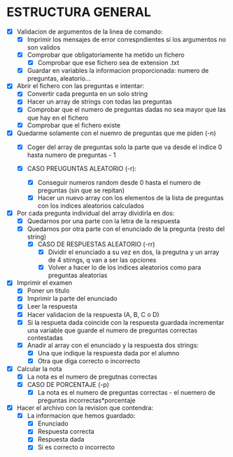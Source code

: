# ESTRUCTURA GENERAL

- [x] Validacion de argumentos de la linea de comando:
    - [x] Imprimir los mensajes de error correspndientes si los argumentos no son validos 
    - [x] Comprobar que obligatoriamente ha metido un fichero
        - [x] Comprobar que ese fichero sea de extension .txt
    - [x] Guardar en variables la informacion proporcionada: numero de preguntas, aleatorio...

- [x] Abrir el fichero con las preguntas e intentar:
    - [x] Convertir cada pregunta en un solo string
    - [x] Hacer un array de strings con todas las preguntas
    - [x] Comprobar que el numero de preguntas dadas no sea mayor que las que hay en el fichero
    - [x] Comprobar que el fichero existe

- [x] Quedarme solamente con el nuemro de preguntas que me piden (-n)
    - [x] Coger del array de preguntas solo la parte que va desde el indice 0 hasta numero de preguntas - 1

    - [x] CASO PREUGUNTAS ALEATORIO (-r):
        - [x] Conseguir numeros random desde 0 hasta el numero de preguntas (sin que se repitan)
        - [x] Hacer un nuevo array con los elementos de la lista de preguntas con los indices aleatorios calculados

- [x] Por cada pregunta individual del array dividirla en dos:
    - [x] Quedarnos por una parte con la letra de la respuesta
    - [x] Quedarnos por otra parte con el enunciado de la pregunta (resto del string)
        - [x] CASO DE RESPUESTAS ALEATORIO (-rr)
            - [x] Dividir el enunciado a su vez en dos, la pregutna y un array de 4 stirngs, q van a ser las opciones
            - [x] Volver a hacer lo de los indices aleatorios como para preguntas aleatorias
    
- [x] Imprimir el examen
    - [x] Poner un titulo
    - [x] Imprimir la parte del enunciado
    - [x] Leer la respuesta
    - [x] Hacer validacion de la respuesta (A, B, C o D)
    - [x] Si la respueta dada coincide con la respuesta guardada incrementar una variable que guarde el numero de preguntas correctas contestadas
    - [x] Anadir al array con el enunciado y la respuesta dos strings:
        - [x] Una que indique la respuesta dada por el alumno
        - [x] Otra que diga correcto o incorrecto
    
- [x] Calcular la nota
    - [x] La nota es el numero de pregutnas correctas
    - [x] CASO DE PORCENTAJE (-p)
        - [x] La nota es el numero de preguntas correctas - el nuemero de preguntas incorrectas*porcentaje

- [x] Hacer el archivo con la revision que contendra:
    - [x] La informacion que hemos guardado:
        - [x] Enunciado
        - [x] Respuesta correcta
        - [x] Respuesta dada
        - [x] Si es correcto o incorrecto
